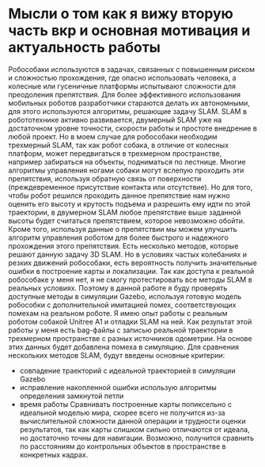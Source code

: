 # Мысли о том как я вижу вторую часть вкр и основная мотивация и актуальность работы
Робособаки используются в задачах, связанных с повышенным риском и сложностью прохождения, где опасно использовать человека, а колесные или гусеничные платформы испытывают сложности для преодоления препятствия. Для более эффективного использования мобильных роботов разработчики стараются делать их автономными, для этого используются алгоритмы, решающие задачу SLAM.
SLAM в робототехнике активно развивается, двумерный SLAM уже на достаточном уровне точности, скорости работы и простоте внедрение в любой проект. Но в моем случае для робособаки необходим трехмерный SLAM, так как робот собака, в отличие от колесных платформ, может передвигаться в трехмерном пространстве, например забираться на объекты, подниматься по лестнице. Многие алгоритмы управления ногами собаки могут вслепую проходить эти препятствия, используя обратную связь от поверхности (преждевременное присутствие контакта или отсутствие). Но для того, чтобы робот решился проходить данное препятствие нам нужно оценить его высоту и крутость подъема и разрешить ему идти по этой траектории, в двумерном SLAM любое препятствие выше заданной высоты будет считаться препятствием, которое невозможно обойти. Кроме того, используя данные о препятствии мы можем улучшить алгоритм управления роботом для более быстрого и надежного прохождения этого препятствия.
Есть несколько методов, которые решают данную задачу 3D SLAM. Но в условиях частых колебаниях и резких движений робособаки, есть вероятность получить значительные ошибки в построение карты и локализации.
Так как доступа к реальной робособаке у меня нет, я не смогу протестировать все методы SLAM в реальных условиях. Поэтому в данной работе я буду проверять доступные методы в симуляции Gazebo, используя готовую модель робособки с дополнительной имитацией помех, соответствующих помехам на реальном роботе. Я имею опыт работы с реальным роботом собакой Unitree A1 и отладки SLAM на ней. Как результат этой работы у меня есть bag-файлы с записью реальной траектории в трехмерном пространстве с разных источников одометрии. На основе этих данных будет добавлена помеха в симуляцию.
Для сравнения нескольких методов SLAM, будут введены основные критерии:
 * совпадение траекторий с идеальной траекторией в симуляции Gazebo
 * исправление накопленной ошибки использую алгоритмы определения замкнутой петли
 * время работы
Сравнивать построенные карты попиксельно с идеальной моделью мира, скорее всего не получится из-за вычислительной сложности данной операции и трудности оценки результатов, так как карты слишком сильно отличаются от идеала, но достаточно точны для навигации. Возможно, получится сравнить по расстояниям до контрольных объектов в пространстве в конкретных кадрах.

